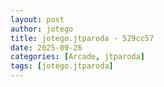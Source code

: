 ```yaml
---
layout: post
author: jotego
title: jotego.jtparoda - 529cc57
date: 2025-09-26
categories: [Arcade, jtparoda]
tags: [jotego.jtparoda]
---
```


